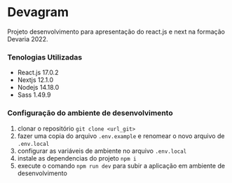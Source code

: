 # Devagram

Projeto desenvolvimento para apresentação do react.js e next na formação Devaria 2022.

### Tenologias Utilizadas

- React.js 17.0.2
- Nextjs 12.1.0
- Nodejs 14.18.0
- Sass 1.49.9

### Configuração do ambiente de desenvolvimento

1. clonar o repositório `git clone <url_git>` 
1. fazer uma copia do arquivo `.env.example` e renomear o novo arquivo de `.env.local`
1. configurar as variáveis de ambiente no arquivo `.env.local`
1. instale as dependencias do projeto `npm i`
1. execute o comando `npm run dev` para subir a aplicação em ambiente de desenvolvimento